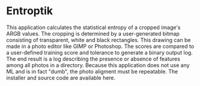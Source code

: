 # Entroptik
This application calculates the statistical entropy of a cropped image's ARGB values.
The cropping is determined by a user-generated bitmap consisting of transparent, white and black rectangles.
This drawing can be made in a photo editor like GIMP or Photoshop.
The scores are compared to a user-defined training score and tolerance to generate a binary output log.
The end result is a log describing the presence or absence of features among all photos in a directory.
Because this application does not use any ML and is in fact "dumb", the photo aligment must be repeatable.
The installer and source code are available here.